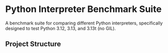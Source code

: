 # Python Interpreter Benchmark Suite

A benchmark suite for comparing different Python interpreters, specifically designed to test Python 3.12, 3.13, and 3.13t (no GIL).

## Project Structure


